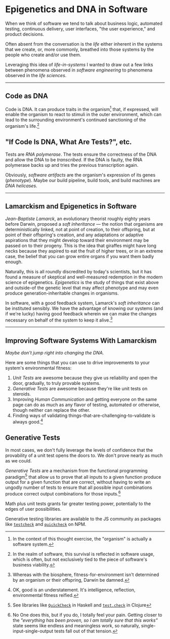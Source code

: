 # Epigenetics and DNA in Software

When we think of software we tend to talk about business logic, automated
testing, continuous delivery, user interfaces, "the user experience," and product
decisions.

Often absent from the conversation is the _life_ either inherent in the systems
that we create, or, more commonly, breathed into those systems by the people who
create and/or use them.

Leveraging this idea of _life-in-systems_ I wanted to draw out a few links
between phenomena observed in _software engineering_ to phenomena observed
in the _life sciences_.

---

## Code as DNA

Code is DNA. It can produce traits in the organism[^1] that, if expressed, will
enable the organism to react to stimuli in the outer environment, which can
lead to the surrounding environment's continued sanctioning of the organism's
life.[^2]

## "If Code Is DNA, What Are Tests?", etc.

Tests are _RNA polymerase_. The tests ensure the correctness of the DNA
and allow the DNA to be _transcribed_. If the DNA is faulty, the RNA polymerase
backs up and tries the previous transcription again.

Obviously, _software artifacts_ are the organism's expression of its genes
(_phenotype_). Maybe our build pipeline, build tools, and build machines are
_DNA helicases_.

---

## Lamarckism and Epigenetics in Software

_Jean-Baptiste Lamarck_, an evolutionary theorist roughly eighty years
before Darwin, proposed a _soft inheritance_ &mdash; the notion that organisms are
deterministically linked, not at point of creation, to their offspring,
but at point of their offspring's creation, and any adaptations or
adaptive aspirations that they might develop toward their environment may be
passed on to their progeny. This is the idea that giraffes might have long necks
because they aspired to eat the fruit of higher trees, or in an extreme case,
the belief that you can grow entire organs if you want them badly enough.

Naturally, this is all roundly discredited by today's scientists, but it has
found a measure of skeptical and well-measured redemption in the modern science
of epigenetics. _Epigenetics_ is the study of things that exist above and
outside-of the genetic level that may affect phenotype and may even produce
generation-inheritable changes in organisms.

In software, with a good feedback system, Lamarck's _soft inheritance_ can be
instituted sensibly. We have the advantage of knowing our systems (and if we're
lucky) having good feedback wherein we can make the changes necessary on behalf
of the system to keep it alive.[^3]

---

## Improving Software Systems With Lamarckism

_Maybe don't jump right into changing the DNA._

Here are some things that you can use to drive improvements to your system's
environmental fitness:

1. _Unit Tests_ are awesome because they give us reliability and open the door,
   gradually, to truly provable systems.
2. _Generative Tests_ are awesome because they're like unit tests on steroids.
3. Improving _Human Communication_ and getting everyone on the same page can
   do as much as any flavor of testing, automated or otherwise, though neither
   can replace the other.
4. Finding ways of validating things-that-are-challenging-to-validate is always
   good.[^4]


## Generative Tests

In most cases, we don't fully leverage the levels of confidence that
the provability of a unit test opens the doors to. We don't prove nearly
as much as we could.

_Generative Tests_ are a mechanism from the functional programming paradigm[^5]
that allow us to prove that all inputs to a given function produce output
for a given function that are correct, without having to write an ungodly
number of tests to ensure that all possible input combinations produce
correct output combinations for those inputs.[^6]

Math plus unit tests grants far greater testing power,
potentially to the edges of user possibilities.

Generative testing libraries are available to the JS community as packages like
[`testcheck`](https://www.npmjs.com/package/testcheck) and
[`quickcheck`](https://www.npmjs.com/package/quickcheck) on NPM.



[^1]: In the context of this thought exercise, the "organism" is actually a
      software system.
[^2]: In the realm of software, this survival is reflected in
      software usage, which is often, but not exclusively tied to the piece of
      software's business viability.
[^3]: Whereas with the biosphere, fitness-for-environment isn't determined
      by an organism or their offspring, Darwin be damned.
[^4]: OK, good is an understatement. It's intelligence, reflection,
      environmental fitness reified.
[^5]: See libraries like [`QuickCheck`](https://wiki.haskell.org/Introduction_to_QuickCheck2)
      in Haskell and [`test.check`](https://github.com/clojure/test.check) in Clojure
[^6]: No One does this, but if you do, I totally feel your pain. Getting closer
      to the _"everything has been proven, so I am totally sure that this works"_
      state seems like endless and meaningless work, so naturally,
      single-input-single-output tests fall out of that tension.
